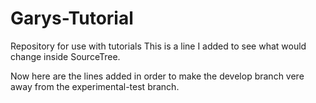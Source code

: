 # Garys-Tutorial
Repository for use with tutorials
This is a line I added to see what would change inside SourceTree.

Now here are the lines added in order to make the develop branch vere away from the
experimental-test branch.